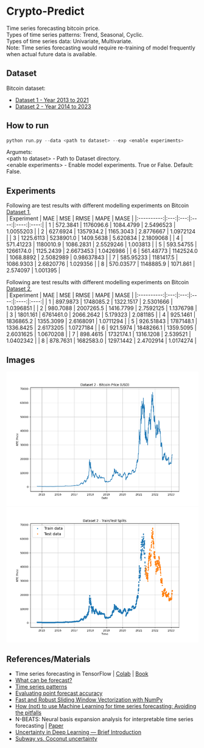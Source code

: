 # Crypto-Predict

Time series forecasting bitcoin price.<br/>
Types of time series patterns: Trend, Seasonal, Cyclic.<br/>
Types of time series data: Univariate, Multivariate.<br/>
Note: Time series forecasting would require re-training of model frequently when actual future data is available.

## Dataset
Bitcoin dataset:<br/>
* [Dataset 1 - Year 2013 to 2021](https://github.com/Logeswaran123/Crypto-Predict/blob/main/dataset/BTC_USD_2013-10-01_2021-05-18-CoinDesk.csv)
* [Dataset 2 - Year 2014 to 2023](https://github.com/Logeswaran123/Crypto-Predict/blob/main/dataset/BTC-USD.csv)

## How to run
```python
python run.py --data <path to dataset> --exp <enable experiments>
```
Argumets:<br/>
<path to dataset\> - Path to Dataset directory.<br/>
<enable experiments\> - Enable model experiments. True or False. Default: False.

## Experiments
Following are test results with different modelling experiments on Bitcoin [Dataset 1](https://github.com/Logeswaran123/Crypto-Predict/blob/main/dataset/BTC_USD_2013-10-01_2021-05-18-CoinDesk.csv), <br/>
| Experiment | MAE | MSE | RMSE | MAPE | MASE |
|:----------:|:---:|:---:|:----:|:----:|:----:|
| 1 | 572.3841 | 1176096.6 | 1084.4799 | 2.5496523 | 1.0055203 |
| 2 | 627.6924 | 1357934.2 | 1165.3043 | 2.8776667 | 1.0972124 |
| 3 | 1225.6113 | 5238901.0 | 1409.5638 | 5.620834 | 2.1809068 |
| 4 | 571.41223 | 1180010.9 | 1086.2831 | 2.5529246 | 1.003813 |
| 5 | 593.54755 | 1266174.0 | 1125.2439 | 2.6673453 | 1.0426986 |
| 6 | 561.48773 | 1142524.0 | 1068.8892 | 2.5082989 | 0.98637843 |
| 7 | 585.95233 | 1181417.5 | 1086.9303 | 2.6820776 | 1.029356 |
| 8 | 570.03577 | 1148885.9 | 1071.861 | 2.574097 | 1.001395 |

Following are test results with different modelling experiments on Bitcoin [Dataset 2](https://github.com/Logeswaran123/Crypto-Predict/blob/main/dataset/BTC-USD.csv), <br/>
| Experiment | MAE | MSE | RMSE | MAPE | MASE |
|:----------:|:---:|:---:|:----:|:----:|:----:|
| 1 | 897.9873 | 1748085.2 | 1322.1517 | 2.5301666 | 1.0396851 |
| 2 | 980.7088 | 2007265.5 | 1416.7799 | 2.7592125 | 1.1376798 |
| 3 | 1801.161 | 6761461.0 | 2066.2642 | 5.179323 | 2.081185 |
| 4 | 925.1461 | 1836865.2 | 1355.3099 | 2.6168091 | 1.0711294 |
| 5 | 926.51843 | 1787148.1 | 1336.8425 | 2.6173205 | 1.0727184 |
| 6 | 921.5974 | 1848266.1 | 1359.5095 | 2.6031625 | 1.0670208 |
| 7 | 898.4615 | 1732174.1 | 1316.1208 | 2.539521 | 1.0402342 |
| 8 | 878.7631 | 1682583.0 | 1297.1442 | 2.4702914 | 1.0174274 |

## Images
![BTC](https://github.com/Logeswaran123/Crypto-Predict/blob/main/images/btc_price_usd.png)
![Train/Test Splits](https://github.com/Logeswaran123/Crypto-Predict/blob/main/images/train_test_split.png)

## References/Materials
* Time series forecasting in TensorFlow | [Colab](https://colab.research.google.com/github/mrdbourke/tensorflow-deep-learning/blob/main/10_time_series_forecasting_in_tensorflow.ipynb#scrollTo=vlVtweEv7nAx) | [Book](https://dev.mrdbourke.com/tensorflow-deep-learning/10_time_series_forecasting_in_tensorflow/)
* [What can be forecast?](https://otexts.com/fpp3/what-can-be-forecast.html#what-can-be-forecast)
* [Time series patterns](https://otexts.com/fpp3/tspatterns.html)
* [Evaluating point forecast accuracy](https://otexts.com/fpp3/accuracy.html)
* [Fast and Robust Sliding Window Vectorization with NumPy](https://towardsdatascience.com/fast-and-robust-sliding-window-vectorization-with-numpy-3ad950ed62f5)
* [How (not) to use Machine Learning for time series forecasting: Avoiding the pitfalls](https://towardsdatascience.com/how-not-to-use-machine-learning-for-time-series-forecasting-avoiding-the-pitfalls-19f9d7adf424)
* N-BEATS: Neural basis expansion analysis for interpretable time series forecasting | [Paper](https://arxiv.org/pdf/1905.10437.pdf)
* [Uncertainty in Deep Learning — Brief Introduction](https://towardsdatascience.com/uncertainty-in-deep-learning-brief-introduction-1f9a5de3ae04)
* [Subway vs. Coconut uncertainty](https://www.noahbrier.com/archives/2016/01/subway-uncertainty-vs-coconut-uncertainty/)
